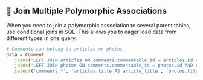 ## 🔀 Join Multiple Polymorphic Associations
When you need to join a polymorphic association to several parent tables, use conditional joins in SQL. This allows you to eager load data from different types in one query.

```ruby
# Comments can belong to articles or photos
data = Comment
  .joins("LEFT JOIN articles ON comments.commentable_id = articles.id AND comments.commentable_type = 'Article'")
  .joins("LEFT JOIN photos ON comments.commentable_id = photos.id AND comments.commentable_type = 'Photo'")
  .select('comments.*', 'articles.title AS article_title', 'photos.filename AS photo_file')
```
